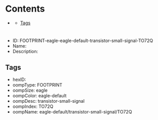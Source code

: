 



Contents
========

* [](#)
	* [Tags](#tags)

# 

- ID: FOOTPRINT-eagle-eagle-default-transistor-small-signal-TO72Q
- Name: 
- Description: 

## Tags

- hexID: 
- oompType: FOOTPRINT
- oompSize: eagle
- oompColor: eagle-default
- oompDesc: transistor-small-signal
- oompIndex: TO72Q
- oompName: eagle-default/transistor-small-signal/TO72Q
